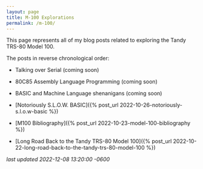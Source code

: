 ```yaml
---
layout: page
title: M-100 Explorations
permalink: /m-100/
---
```

This page represents all of my blog posts related to exploring the Tandy TRS-80 Model 100.

<!--more-->

The posts in reverse chronological order:

* Talking over Serial (coming soon)

* 80C85 Assembly Language Programming (coming soon)

* BASIC and Machine Language shenanigans (coming soon)

* [Notoriously S.L.O.W. BASIC]({% post_url 2022-10-26-notoriously-s.l.o.w-basic %})

* [M100 Bibliography]({% post_url 2022-10-23-model-100-bibliography %})

* [Long Road Back to the Tandy TRS-80 Model 100]({% post_url 2022-10-22-long-road-back-to-the-tandy-trs-80-model-100 %})

*last updated 2022-12-08 13:20:00 -0600*